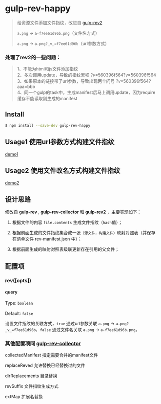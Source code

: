 # gulp-rev-happy  
  
> 给资源文件添加文件指纹，改进自 [gulp-rev2](https://github.com/makemoretime/gulp-rev2)  
>  
> `a.png` → `a-f7ee61d96b.png`（文件名方式）  
>  
> `a.png` → `a.png?_v_=f7ee61d96b`（url参数方式）  
  
### 处理了rev2的一些问题：  
> 1、不能为html和js文件添加指纹  
> 2、多次调用update，导致的指纹累积 ?_v_=560396f564?_v_=560396f564  
> 3、如果原本的链接带了url参数，导致出现两个问号 ?_v_=560396f564?aaa=bbb  
> 4、同一个gulp的task中，生成manifest后马上调用update，因为require缓存不能读取刚生成的manifest  


## Install  
```bash  
$ npm install --save-dev gulp-rev-happy  
```  

## Usage1 使用url参数方式构建文件指纹  
  
[demo1](demo1.js)  
  
  
## Usage2 使用文件改名方式构建文件指纹  
  
[demo2](demo2.js)  
  
  
  
## 设计思路  
修改自 **gulp-rev** , **gulp-rev-collector** 和 **gulp-rev2** ，主要实现如下：  
  
1. 根据文件的内容 `file.contents` 生成文件指纹（`hash`值）；  
  
2. 根据前面生成的文件指纹集合成一张`（源文件，构建文件）`映射对照表（并保存在清单文件 rev-manifest.json 中）；  
  
3. 根据前面生成的映射对照表级联更新存在引用的父文件；  
  
## 配置项  
  
### rev([opts])  
  
#### query  
  
Type: `boolean`<br>  
Default: `false`  
  
设置文件指纹的关联方式，`true` 通过url参数关联 `a.png` → `a.png?_v_=f7ee61d96b`，`false` 通过文件名关联 `a.png` → `a-f7ee61d96b.png`。  
  
### 其他配置项同 [gulp-rev-collector](https://www.npmjs.com/package/gulp-rev-collector)  

collectedManifest 指定需要合并的manifest文件  

replaceReved 允许替换已经替换过的文件  

dirReplacements 目录替换  

revSuffix 文件指纹生成方式  

extMap 扩展名替换  